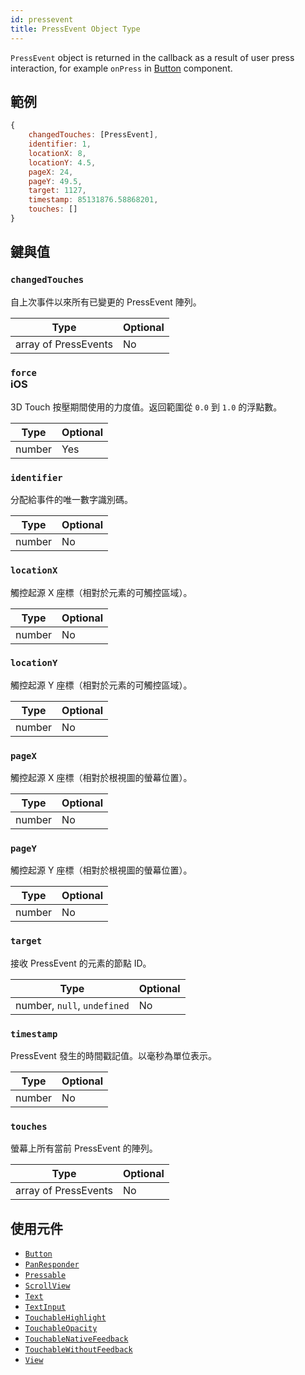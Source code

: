 ```yaml
---
id: pressevent
title: PressEvent Object Type
---
```


`PressEvent` object is returned in the callback as a result of user press interaction, for example `onPress` in [Button](button) component.

## 範例

```js
{
    changedTouches: [PressEvent],
    identifier: 1,
    locationX: 8,
    locationY: 4.5,
    pageX: 24,
    pageY: 49.5,
    target: 1127,
    timestamp: 85131876.58868201,
    touches: []
}
```

## 鍵與值

### `changedTouches`

自上次事件以來所有已變更的 PressEvent 陣列。

| Type                 | Optional |
| -------------------- | -------- |
| array of PressEvents | No       |

### `force` <div class="label ios">iOS</div>

3D Touch 按壓期間使用的力度值。返回範圍從 `0.0` 到 `1.0` 的浮點數。

| Type   | Optional |
| ------ | -------- |
| number | Yes      |

### `identifier`

分配給事件的唯一數字識別碼。

| Type   | Optional |
| ------ | -------- |
| number | No       |

### `locationX`

觸控起源 X 座標（相對於元素的可觸控區域）。

| Type   | Optional |
| ------ | -------- |
| number | No       |

### `locationY`

觸控起源 Y 座標（相對於元素的可觸控區域）。

| Type   | Optional |
| ------ | -------- |
| number | No       |

### `pageX`

觸控起源 X 座標（相對於根視圖的螢幕位置）。

| Type   | Optional |
| ------ | -------- |
| number | No       |

### `pageY`

觸控起源 Y 座標（相對於根視圖的螢幕位置）。

| Type   | Optional |
| ------ | -------- |
| number | No       |

### `target`

接收 PressEvent 的元素的節點 ID。

| Type                        | Optional |
| --------------------------- | -------- |
| number, `null`, `undefined` | No       |

### `timestamp`

PressEvent 發生的時間戳記值。以毫秒為單位表示。

| Type   | Optional |
| ------ | -------- |
| number | No       |

### `touches`

螢幕上所有當前 PressEvent 的陣列。

| Type                 | Optional |
| -------------------- | -------- |
| array of PressEvents | No       |

## 使用元件

- [`Button`](button)
- [`PanResponder`](panresponder)
- [`Pressable`](pressable)
- [`ScrollView`](scrollview)
- [`Text`](text)
- [`TextInput`](textinput)
- [`TouchableHighlight`](touchablenativefeedback)
- [`TouchableOpacity`](touchablewithoutfeedback)
- [`TouchableNativeFeedback`](touchablenativefeedback)
- [`TouchableWithoutFeedback`](touchablewithoutfeedback)
- [`View`](view)